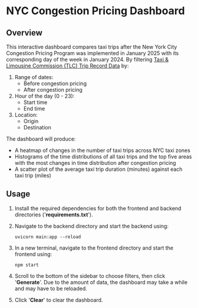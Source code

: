 # NYC Congestion Pricing Dashboard 
## Overview 
This interactive dashboard compares taxi trips after the New York City Congestion Pricing Program was implemented in January 2025 with its corresponding day of the week in January 2024. 
By filtering [Taxi & Limousine Commission (TLC) Trip Record Data](https://www.nyc.gov/site/tlc/about/tlc-trip-record-data.page) by: 
1. Range of dates:
   * Before congestion pricing
   * After congestion pricing 
2. Hour of the day (0 - 23):
   * Start time
   * End time 
3. Location:
   * Origin
   * Destination  

The dashboard will produce:
* A heatmap of changes in the number of taxi trips across NYC taxi zones
* Histograms of the time distributions of all taxi trips and the top five areas with the most changes in time distribution after congestion pricing
* A scatter plot of the average taxi trip duration (minutes) against each taxi trip (miles)

## Usage 
1. Install the required dependencies for both the frontend and backend directories ('**requirements.txt**').
2. Navigate to the backend directory and start the backend using:

   ```uvicorn main:app --reload```
   
3. In a new terminal, navigate to the frontend directory and start the frontend using:

   ```npm start```
 
4. Scroll to the bottom of the sidebar to choose filters, then click '**Generate**'. Due to the amount of data, the dashboard may take a while and may have to be reloaded.
5. Click '**Clear**' to clear the dashboard.  

